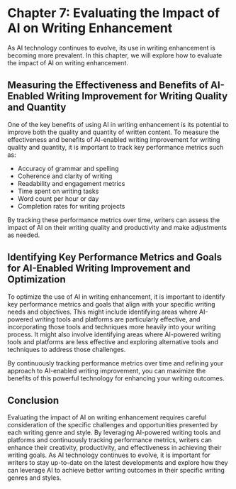 Chapter 7: Evaluating the Impact of AI on Writing Enhancement
=============================================================

As AI technology continues to evolve, its use in writing enhancement is becoming more prevalent. In this chapter, we will explore how to evaluate the impact of AI on writing enhancement.

Measuring the Effectiveness and Benefits of AI-Enabled Writing Improvement for Writing Quality and Quantity
-----------------------------------------------------------------------------------------------------------

One of the key benefits of using AI in writing enhancement is its potential to improve both the quality and quantity of written content. To measure the effectiveness and benefits of AI-enabled writing improvement for writing quality and quantity, it is important to track key performance metrics such as:

* Accuracy of grammar and spelling
* Coherence and clarity of writing
* Readability and engagement metrics
* Time spent on writing tasks
* Word count per hour or day
* Completion rates for writing projects

By tracking these performance metrics over time, writers can assess the impact of AI on their writing quality and productivity and make adjustments as needed.

Identifying Key Performance Metrics and Goals for AI-Enabled Writing Improvement and Optimization
-------------------------------------------------------------------------------------------------

To optimize the use of AI in writing enhancement, it is important to identify key performance metrics and goals that align with your specific writing needs and objectives. This might include identifying areas where AI-powered writing tools and platforms are particularly effective, and incorporating those tools and techniques more heavily into your writing process. It might also involve identifying areas where AI-powered writing tools and platforms are less effective and exploring alternative tools and techniques to address those challenges.

By continuously tracking performance metrics over time and refining your approach to AI-enabled writing improvement, you can maximize the benefits of this powerful technology for enhancing your writing outcomes.

Conclusion
----------

Evaluating the impact of AI on writing enhancement requires careful consideration of the specific challenges and opportunities presented by each writing genre and style. By leveraging AI-powered writing tools and platforms and continuously tracking performance metrics, writers can enhance their creativity, productivity, and effectiveness in achieving their writing goals. As AI technology continues to evolve, it is important for writers to stay up-to-date on the latest developments and explore how they can leverage AI to achieve better writing outcomes in their specific writing genres and styles.
